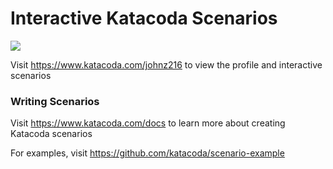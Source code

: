 # Interactive Katacoda Scenarios

[![](http://shields.katacoda.com/katacoda/johnz216/count.svg)](https://www.katacoda.com/johnz216 "Get your profile on Katacoda.com")

Visit https://www.katacoda.com/johnz216 to view the profile and interactive scenarios

### Writing Scenarios
Visit https://www.katacoda.com/docs to learn more about creating Katacoda scenarios

For examples, visit https://github.com/katacoda/scenario-example
